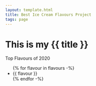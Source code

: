 ```yaml
---
layout: template.html
title: Best Ice Cream Flavours Project
tags: page
---
```

# This is my {{ title }}
Top Flavours of 2020
    <ul>
        {% for flavour in flavours -%}
            <li> {{ flavour }}</li>
        {% endfor -%}
    </ul>
